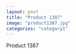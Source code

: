 ```yaml
---
layout: post
title: "Product 1387"
image: "product1387.jpg"
categories: "category1"
---
```

Product 1387
